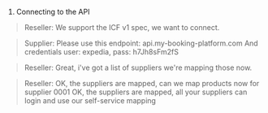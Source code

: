 1. Connecting to the API

> Reseller:
We support the ICF v1 spec, we want to connect.

> Supplier:
Please use this endpoint: api.my-booking-platform.com
And credentials user: expedia, pass: h7Jh8sFm2fS

> Reseller:
Great, i've got a list of suppliers we're mapping those now.

> Reseller:
OK, the suppliers are mapped, can we map products now for supplier 0001
OK, the suppliers are mapped, all your suppliers can login and use our self-service mapping

